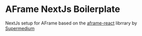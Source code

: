 # AFrame NextJs Boilerplate

NextJs setup for AFrame based on the [aframe-react](https://github.com/supermedium/aframe-react) librrary by [Supermedium](https://github.com/supermedium)
